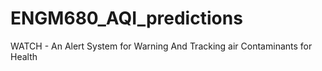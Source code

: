 # ENGM680_AQI_predictions
 WATCH - An Alert System for Warning And Tracking air Contaminants for Health
 